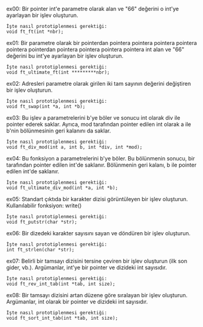 ex00:
    Bir pointer int'e parametre olarak alan ve "66" değerini o int'ye ayarlayan bir işlev oluşturun.
    
    İşte nasıl prototiplenmesi gerektiği:
    void ft_ft(int *nbr);

ex01:
    Bir parametre olarak bir pointerdan pointera pointera pointera pointera pointera pointerdan pointera pointera pointera
    pointera int alan ve "66" değerini bu int'ye ayarlayan bir işlev oluşturun.

    İşte nasıl prototiplenmesi gerektiği:
    void ft_ultimate_ft(int *********nbr);

ex02:
    Adresleri parametre olarak girilen iki tam sayının değerini değiştiren bir işlev oluşturun.

    İşte nasıl prototiplenmesi gerektiği:
    void ft_swap(int *a, int *b);

ex03:
    Bu işlev a parametrelerini b'ye böler ve sonucu int olarak div ile pointer ederek saklar. Ayrıca, mod tarafından pointer edilen int olarak a
    ile b'nin bölünmesinin geri kalanını da saklar.

    İşte nasıl prototiplenmesi gerektiği:
    void ft_div_mod(int a, int b, int *div, int *mod);

ex04:
    Bu fonksiyon a parametrelerini b'ye böler. Bu bölünmenin sonucu, bir tarafından pointer edilen int'de saklanır. Bölünmenin geri kalanı, b ile
    pointer edilen int'de saklanır.

    İşte nasıl prototiplenmesi gerektiği:
    void ft_ultimate_div_mod(int *a, int *b);

ex05:
    Standart çıktıda bir karakter dizisi görüntüleyen bir işlev oluşturun.
    Kullanılabilir fonksiyon: write()

    İşte nasıl prototiplenmesi gerektiği:
    void ft_putstr(char *str);

ex06:
    Bir dizedeki karakter sayısını sayan ve döndüren bir işlev oluşturun.

    İşte nasıl prototiplenmesi gerektiği:
    int ft_strlen(char *str);

ex07:
    Belirli bir tamsayı dizisini tersine çeviren bir işlev oluşturun (ilk son gider, vb.).
    Argümanlar, int'ye bir pointer ve dizideki int sayısıdır.

    İşte nasıl prototiplenmesi gerektiği:
    void ft_rev_int_tab(int *tab, int size);

ex08:
    Bir tamsayı dizisini artan düzene göre sıralayan bir işlev oluşturun. Argümanlar, int olarak bir pointer ve dizideki int sayısıdır.

    İşte nasıl prototiplenmesi gerektiği:
    void ft_sort_int_tab(int *tab, int size);
